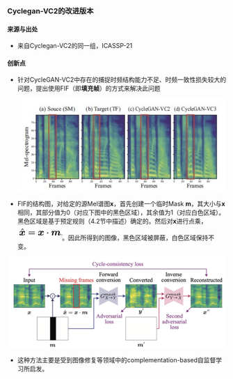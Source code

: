 ### Cyclegan-VC2的改进版本

#### 来源与出处

+ 来自Cyclegan-VC2的同一组，ICASSP-21

#### 创新点

+ 针对CycleGAN-VC2中存在的捕捉时频结构能力不足、时频一致性损失较大的问题，提出使用FIF（即**填充帧**）的方式来解决此问题

  ![image-20220329231111544](https://raw.githubusercontent.com/C1oudysTarT/picgo/main/img/202203292311600.png)

+ FIF的结构图，对给定的源Mel谱图**x**，首先创建一个临时Mask **m**，其大小与**x**相同，其部分值为0（对应下图中的黑色区域），其余值为1（对应白色区域）。黑色区域是基于预定规则（4.2节中描述）确定的。然后对**x**进行点乘，<img src="https://raw.githubusercontent.com/C1oudysTarT/picgo/main/img/202203292312990.png" alt="image-20220329231230958" style="zoom: 33%;" />。因此所得到的图像，黑色区域被屏蔽，白色区域保持不变。

![image-20220329231201452](https://raw.githubusercontent.com/C1oudysTarT/picgo/main/img/202203292312483.png)

+ 这种方法主要是受到图像修复等领域中的complementation-based自监督学习所启发。

